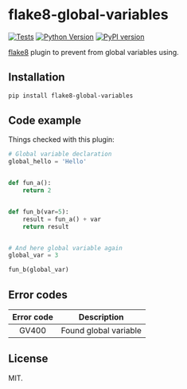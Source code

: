 # flake8-global-variables

[![Tests](https://github.com/pacifikus/flake8-global-variables/actions/workflows/test.yml/badge.svg)](https://github.com/pacifikus/flake8-global-variables/actions/workflows/test.yml)
[![Python Version](https://img.shields.io/pypi/pyversions/flake8-global-variables.svg)](https://pypi.org/project/flake8-global-variables/)
[![PyPI version](https://badge.fury.io/py/flake8-global-variables.svg)](https://pypi.org/project/flake8-global-variables/)

[flake8](https://flake8.pycqa.org/en/latest/index.html) plugin to prevent from global variables using.

## Installation

```bash
pip install flake8-global-variables
```

## Code example

Things checked with this plugin:

```python
# Global variable declaration
global_hello = 'Hello'


def fun_a():
    return 2


def fun_b(var=5):
    result = fun_a() + var
    return result


# And here global variable again 
global_var = 3

fun_b(global_var)

```

## Error codes

| Error code |      Description       |
|:----------:|:----------------------:|
|   GV400    | Found global variable  |

## License

MIT.
